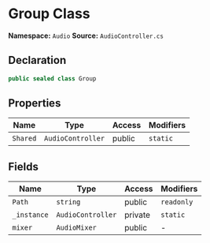 # Group Class

**Namespace:** `Audio`
**Source:** `AudioController.cs`

## Declaration

```csharp
public sealed class Group
```

## Properties

| Name | Type | Access | Modifiers |
|------|------|--------|-----------|
| `Shared` | `AudioController` | public | `static` |

## Fields

| Name | Type | Access | Modifiers |
|------|------|--------|-----------|
| `Path` | `string` | public | `readonly` |
| `_instance` | `AudioController` | private | `static` |
| `mixer` | `AudioMixer` | public | - |

